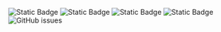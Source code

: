 ![Static Badge](https://img.shields.io/badge/blacklists-60-000000) ![Static Badge](https://img.shields.io/badge/blacklisted-2686229-cc0000) ![Static Badge](https://img.shields.io/badge/whitelisted-2245-00CC00) ![Static Badge](https://img.shields.io/badge/streaming_blacklist-28107-000000) ![GitHub issues](https://img.shields.io/github/issues/fabriziosalmi/blacklists)
